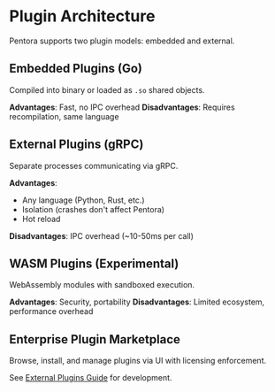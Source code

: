 # Plugin Architecture

Pentora supports two plugin models: embedded and external.

## Embedded Plugins (Go)

Compiled into binary or loaded as `.so` shared objects.

**Advantages**: Fast, no IPC overhead
**Disadvantages**: Requires recompilation, same language

## External Plugins (gRPC)

Separate processes communicating via gRPC.

**Advantages**: 
- Any language (Python, Rust, etc.)
- Isolation (crashes don't affect Pentora)
- Hot reload

**Disadvantages**: IPC overhead (~10-50ms per call)

## WASM Plugins (Experimental)

WebAssembly modules with sandboxed execution.

**Advantages**: Security, portability
**Disadvantages**: Limited ecosystem, performance overhead

## Enterprise Plugin Marketplace

Browse, install, and manage plugins via UI with licensing enforcement.

See [External Plugins Guide](/docs/advanced/external-plugins) for development.
